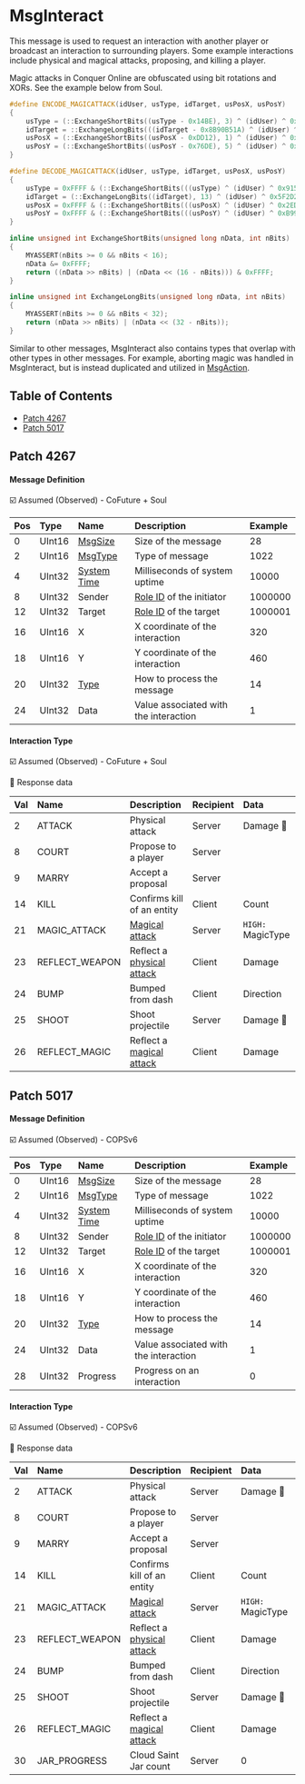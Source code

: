 # MsgInteract

This message is used to request an interaction with another player or broadcast an interaction to surrounding players. Some example interactions include physical and magical attacks, proposing, and killing a player. 

Magic attacks in Conquer Online are obfuscated using bit rotations and XORs. See the example below from Soul.

```c++
#define ENCODE_MAGICATTACK(idUser, usType, idTarget, usPosX, usPosY)                           \
{                                                                                              \
    usType = (::ExchangeShortBits((usType - 0x14BE), 3) ^ (idUser) ^ 0x915D);                  \
    idTarget = ::ExchangeLongBits(((idTarget - 0x8B90B51A) ^ (idUser) ^ 0x5F2D2463), 32 - 13); \
    usPosX = (::ExchangeShortBits((usPosX - 0xDD12), 1) ^ (idUser) ^ 0x2ED6);                  \
    usPosY = (::ExchangeShortBits((usPosY - 0x76DE), 5) ^ (idUser) ^ 0xB99B);                  \
}

#define DECODE_MAGICATTACK(idUser, usType, idTarget, usPosX, usPosY)                          \
{                                                                                             \
    usType = 0xFFFF & (::ExchangeShortBits(((usType) ^ (idUser) ^ 0x915D), 16 - 3) + 0x14BE); \
    idTarget = (::ExchangeLongBits((idTarget), 13) ^ (idUser) ^ 0x5F2D2463) + 0x8B90B51A;     \
    usPosX = 0xFFFF & (::ExchangeShortBits(((usPosX) ^ (idUser) ^ 0x2ED6), 16 - 1) + 0xDD12); \
    usPosY = 0xFFFF & (::ExchangeShortBits(((usPosY) ^ (idUser) ^ 0xB99B), 16 - 5) + 0x76DE); \
}

inline unsigned int ExchangeShortBits(unsigned long nData, int nBits)
{
    MYASSERT(nBits >= 0 && nBits < 16);
    nData &= 0xFFFF;
    return ((nData >> nBits) | (nData << (16 - nBits))) & 0xFFFF;
}

inline unsigned int ExchangeLongBits(unsigned long nData, int nBits)
{
    MYASSERT(nBits >= 0 && nBits < 32);
    return (nData >> nBits) | (nData << (32 - nBits));
}
```

Similar to other messages, MsgInteract also contains types that overlap with other types in other messages. For example, aborting magic was handled in MsgInteract, but is instead duplicated and utilized in [MsgAction](msgaction.md).

## Table of Contents

* [Patch 4267](#patch-4267)
* [Patch 5017](#patch-5017)

## Patch 4267

#### Message Definition

☑️ Assumed (Observed) - CoFuture + Soul

| Pos | Type | Name | Description | Example |
|:-------|:--------|:--------|:--------|:--------|
| 0  | UInt16 | [MsgSize](index.md#message-header) | Size of the message | 28 |
| 2  | UInt16 | [MsgType](index.md#message-header) | Type of message | 1022 |
| 4  | UInt32 | [System Time](../timestamps.md) | Milliseconds of system uptime | 10000 |
| 8  | UInt32 | Sender | [Role ID](../identifiers.md) of the initiator | 1000000 |
| 12 | UInt32 | Target | [Role ID](../identifiers.md) of the target | 1000001 |
| 16 | UInt16 | X | X coordinate of the interaction | 320 |
| 18 | UInt16 | Y | Y coordinate of the interaction | 460 |
| 20 | UInt32 | [Type](#interaction-type) | How to process the message | 14 |
| 24 | UInt32 | Data | Value associated with the interaction | 1 |

#### Interaction Type

☑️ Assumed (Observed) - CoFuture + Soul

🔶 Response data

| Val | Name | Description | Recipient | Data |
|:----|:--------|:--------|:--------|:--------|
| 2  | ATTACK | Physical attack | Server | Damage 🔶 |
| 8  | COURT  | Propose to a player | Server | |
| 9  | MARRY  | Accept a proposal | Server | |
| 14 | KILL | Confirms kill of an entity | Client | Count |
| 21 | MAGIC_ATTACK | [Magical attack](../../algorithms/calculations/damage.md) | Server | `HIGH:` MagicType |
| 23 | REFLECT_WEAPON | Reflect a [physical attack](../../algorithms/calculations/damage.md) | Client | Damage |
| 24 | BUMP | Bumped from dash | Client | Direction |
| 25 | SHOOT | Shoot projectile | Server | Damage 🔶 |
| 26 | REFLECT_MAGIC | Reflect a [magical attack](../../algorithms/calculations/damage.md) | Client | Damage |

## Patch 5017

#### Message Definition

☑️ Assumed (Observed) - COPSv6

| Pos | Type | Name | Description | Example |
|:-------|:--------|:--------|:--------|:--------|
| 0  | UInt16 | [MsgSize](index.md#message-header) | Size of the message | 28 |
| 2  | UInt16 | [MsgType](index.md#message-header) | Type of message | 1022 |
| 4  | UInt32 | [System Time](../timestamps.md) | Milliseconds of system uptime | 10000 |
| 8  | UInt32 | Sender | [Role ID](../identifiers.md) of the initiator | 1000000 |
| 12 | UInt32 | Target | [Role ID](../identifiers.md) of the target | 1000001 |
| 16 | UInt16 | X | X coordinate of the interaction | 320 |
| 18 | UInt16 | Y | Y coordinate of the interaction | 460 |
| 20 | UInt32 | [Type](#interaction-type-1) | How to process the message | 14 |
| 24 | UInt32 | Data | Value associated with the interaction | 1 |
| 28 | UInt32 | Progress | Progress on an interaction | 0 |

#### Interaction Type

☑️ Assumed (Observed) - COPSv6

🔶 Response data

| Val | Name | Description | Recipient | Data | Progress |
|:----|:--------|:--------|:--------|:--------|:--------|
| 2  | ATTACK | Physical attack | Server | Damage 🔶 | |
| 8  | COURT  | Propose to a player | Server | | |
| 9  | MARRY  | Accept a proposal | Server | | | 
| 14 | KILL | Confirms kill of an entity | Client | Count | |
| 21 | MAGIC_ATTACK | [Magical attack](../../algorithms/calculations/damage.md) | Server | `HIGH:` MagicType |
| 23 | REFLECT_WEAPON | Reflect a [physical attack](../../algorithms/calculations/damage.md) | Client | Damage |
| 24 | BUMP | Bumped from dash | Client | Direction | |
| 25 | SHOOT | Shoot projectile | Server | Damage 🔶 | |
| 26 | REFLECT_MAGIC | Reflect a [magical attack](../../algorithms/calculations/damage.md) | Client | Damage |
| 30 | JAR_PROGRESS | Cloud Saint Jar count | Server | 0 | Count 🔶 |
